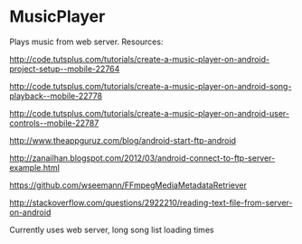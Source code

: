 # MusicPlayer
Plays music from web server.
 Resources:
 
 http://code.tutsplus.com/tutorials/create-a-music-player-on-android-project-setup--mobile-22764
 
 http://code.tutsplus.com/tutorials/create-a-music-player-on-android-song-playback--mobile-22778
 
 http://code.tutsplus.com/tutorials/create-a-music-player-on-android-user-controls--mobile-22787
 
 http://www.theappguruz.com/blog/android-start-ftp-android
 
 http://zanailhan.blogspot.com/2012/03/android-connect-to-ftp-server-example.html
 
 https://github.com/wseemann/FFmpegMediaMetadataRetriever
 
 http://stackoverflow.com/questions/2922210/reading-text-file-from-server-on-android
 
 Currently uses web server, long song list loading times
